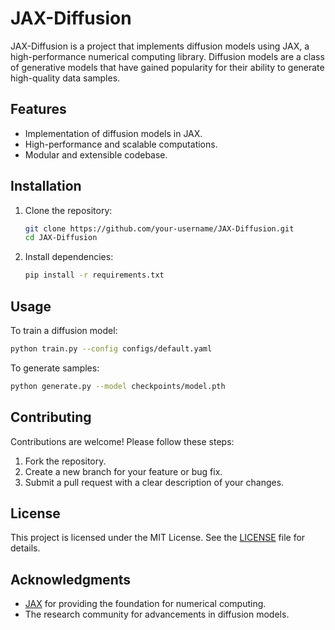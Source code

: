 # JAX-Diffusion

JAX-Diffusion is a project that implements diffusion models using JAX, a high-performance numerical computing library. Diffusion models are a class of generative models that have gained popularity for their ability to generate high-quality data samples.

## Features

- Implementation of diffusion models in JAX.
- High-performance and scalable computations.
- Modular and extensible codebase.

## Installation

1. Clone the repository:
   ```bash
   git clone https://github.com/your-username/JAX-Diffusion.git
   cd JAX-Diffusion
   ```

2. Install dependencies:
   ```bash
   pip install -r requirements.txt
   ```

## Usage

To train a diffusion model:
```bash
python train.py --config configs/default.yaml
```

To generate samples:
```bash
python generate.py --model checkpoints/model.pth
```

## Contributing

Contributions are welcome! Please follow these steps:

1. Fork the repository.
2. Create a new branch for your feature or bug fix.
3. Submit a pull request with a clear description of your changes.

## License

This project is licensed under the MIT License. See the [LICENSE](LICENSE) file for details.

## Acknowledgments

- [JAX](https://github.com/google/jax) for providing the foundation for numerical computing.
- The research community for advancements in diffusion models.

